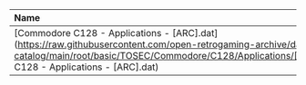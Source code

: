 |Name|Size|
|:---|---:|
|[Commodore C128 - Applications - [ARC].dat](https://raw.githubusercontent.com/open-retrogaming-archive/dat-catalog/main/root/basic/TOSEC/Commodore/C128/Applications/[ARC]/Commodore C128 - Applications - [ARC].dat)|3648|
